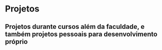 # Projetos
<H2>Projetos durante cursos além da faculdade, e também projetos pessoais para desenvolvimento próprio</H2>
